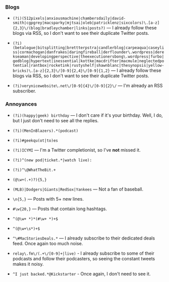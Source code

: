### Blogs
* `(?i)(512pixels|anxiousmachine|chambersdaily|david-smith|cgpgrey|macsparky|mjtsai|oleb|patricklenz|sixcolors)\.[a-z]{2,3}\/(blog|bradleychamber|links|posts?)` — I already follow these blogs via RSS, so I don't want to see their duplicate Twitter posts.

* `(?i)(betalogue|bitsplitting|brettterpstra|candlerblog|carpeaqua|caseyliss|cormachogan|danfrakes|daringfireball|derflounder\.wordpress|derekseaman|developingperspective|theexecutionersbong\.wordpress|furbo|gedblog|hypertext|inessential|kottke|macdrifter|macmule|neglectedpotential|rantbox|rocketink|rustyshelf|shawnblanc|thesynopsis|yellow-bricks)\.[a-z]{2,3}\/[0-9]{2,4}\/[0-9]{1,2}` — I already follow these blogs via RSS, so I don't want to see their duplicate Twitter posts.

* `(?i)verynicewebsite\.net\/[0-9]{4}\/[0-9]{2}\/` — I'm already an RSS subscriber.

### Annoyances
* `(?i)(happy|geek) birthday` — I don't care if it's your birthday. Well, I do, but I just don't need to see all the replies.

* `(?i)(MenInBlazers).*(podcast)`

* `(?i)#geekqu(ot|to)es`

* `(?i)ICYMI` — I'm a Twitter completionist, so I've __not__ missed it.

* `(?i)^(new pod|ticket.*|watch live):`

* `(?i)^\@WhatTheBit.+`

* `(@\w+(.+)?){5,}`

* `(MLB)|Dodgers|Giants|RedSox|Yankees` — Not a fan of baseball.

* `\n{5,}` — Posts with 5+ new lines.

* `#\w{20,}` — Posts that contain long hashtags.

* `^(@\w+ *)*(#\w+ *)+$`

* `^(@\w+\s*)+$`

* `^\#MacStoriesDeals.*` — I already subscribe to their dedicated deals feed. Once again too much noise.

* `relay\.fm\/(.+\/[0-9]+|live)` - I already subscribe to some of their podcasts and follow their podcasters, so seeing the constant tweets makes it noisy.

* `^I just backed.*@Kickstarter` - Once again, I don't need to see it.
